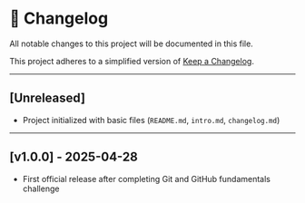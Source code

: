 # 📜 Changelog

All notable changes to this project will be documented in this file.

This project adheres to a simplified version of [Keep a Changelog](https://keepachangelog.com/en/1.0.0/).

---

## [Unreleased]

- Project initialized with basic files (`README.md`, `intro.md`, `changelog.md`)

---

## [v1.0.0] - 2025-04-28

- First official release after completing Git and GitHub fundamentals challenge

